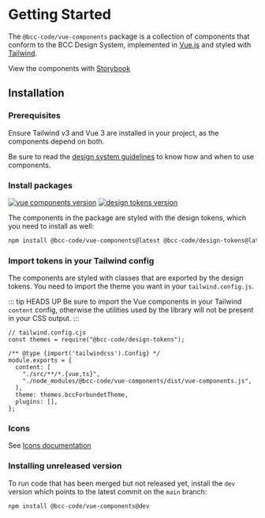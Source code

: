 # Getting Started
The `@bcc-code/vue-components` package is a collection of components that conform to the BCC Design System, implemented in [Vue.js](https://vuejs.org/) and styled with [Tailwind](https://tailwindcss.com).

View the components with [Storybook](https://vue-components-storybook.developer.bcc.no)

## Installation
### Prerequisites
Ensure Tailwind v3 and Vue 3 are installed in your project, as the components depend on both.

Be sure to read the [design system guidelines](../guidelines.md) to know how and when to use components.

### Install packages
[![vue components version](https://img.shields.io/npm/v/@bcc-code/vue-components/latest?label=%40bcc-code%2Fvue-components)](https://github.com/bcc-code/bcc-vue-components/releases) [![design tokens version](https://img.shields.io/npm/v/@bcc-code/design-tokens/latest?label=%40bcc-code%2Fdesign-tokens)](https://github.com/bcc-code/bcc-design-tokens/releases)

The components in the package are styled with the design tokens, which you need to install as well:
```sh
npm install @bcc-code/vue-components@latest @bcc-code/design-tokens@latest
```

### Import tokens in your Tailwind config
The components are styled with classes that are exported by the design tokens. You need to import the theme you want in your `tailwind.config.js`.

::: tip HEADS UP
Be sure to import the Vue components in your Tailwind `content` config, otherwise the utilities used by the library will not be present in your CSS output.
:::

```js{8}
// tailwind.config.cjs
const themes = require("@bcc-code/design-tokens");

/** @type {import('tailwindcss').Config} */
module.exports = {
  content: [
    "./src/**/*.{vue,ts}",
    "./node_modules/@bcc-code/vue-components/dist/vue-components.js",
  ],
  theme: themes.bccForbundetTheme,
  plugins: [],
};
```

### Icons
See [Icons documentation](../icons/README.md)

### Installing unreleased version
To run code that has been merged but not released yet, install the `dev` version which points to the latest commit on the `main` branch:
```sh
npm install @bcc-code/vue-components@dev
```

